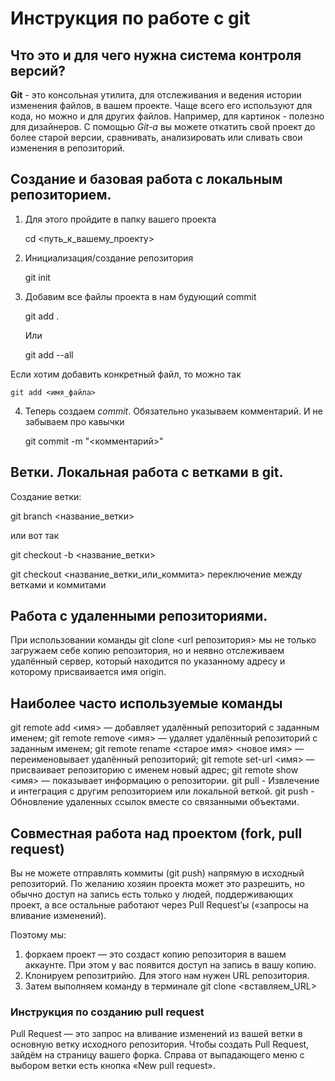 # Инструкция по работе с git

## Что это и для чего нужна система контроля версий?
**Git** - это консольная утилита, для отслеживания и ведения истории изменения файлов, в вашем проекте. Чаще всего его используют для кода, но можно и для других файлов. Например, для картинок - полезно для дизайнеров.
С помощью *Git-a* вы можете откатить свой проект до более старой версии, сравнивать, анализировать или сливать свои изменения в репозиторий.

## Создание и базовая работа с локальным репозиторием.
1. Для этого пройдите в папку вашего проекта

    cd <путь_к_вашему_проекту>

2. Инициализация/создание репозитория

    git init
3. Добавим все файлы проекта в нам будующий commit

    git add .
    
    Или
    
    git add --all

Если хотим добавить конкретный файл, то можно так

    git add <имя_файла> 

4. Теперь создаем *commit*. Обязательно указываем комментарий. И не забываем про кавычки 

    git commit -m "<комментарий>"

## Ветки. Локальная работа с ветками в git.
Создание ветки:

git branch <название_ветки>

или вот так

git checkout -b <название_ветки>

git checkout <название_ветки_или_коммита> переключение между ветками и коммитами

## Работа с удаленными репозиториями.

При использовании команды git clone <url репозитория> мы не только загружаем себе копию репозитория, но и неявно отслеживаем удалённый сервер, который находится по указанному адресу и которому присваивается имя origin.

## Наиболее часто используемые команды
git remote add <имя> <url> — добавляет удалённый репозиторий с заданным именем;
git remote remove <имя> — удаляет удалённый репозиторий с заданным именем;
git remote rename <старое имя> <новое имя> — переименовывает удалённый репозиторий;
git remote set-url <имя> <url> — присваивает репозиторию с именем новый адрес;
git remote show <имя> — показывает информацию о репозитории.
git pull - Извлечение и интеграция с другим репозиторием или локальной веткой.
git push - Обновление удаленных ссылок вместе со связанными объектами.


## Совместная работа над проектом (fork, pull request)

Вы не можете отправлять коммиты (git push) напрямую в исходный репозиторий. По желанию хозяин проекта может это разрешить, но обычно доступ на запись есть только у людей, поддерживающих проект, а все остальные работают через Pull Request’ы («запросы на вливание изменений).

Поэтому мы:
1. форкаем проект — это создаст копию репозитория в вашем аккаунте. При этом у вас появится доступ на запись в вашу копию.
2. Клонируем репозитрийю.  Для этого нам нужен URL репозитория. 
3. Затем выполняем команду в терминале 
    git clone <вставляем_URL>

### Инструкция по созданию pull request
Pull Request — это запрос на вливание изменений из вашей ветки в основную ветку исходного репозитория. 
Чтобы создать Pull Request, зайдём на страницу вашего форка. Справа от выпадающего меню с выбором ветки есть кнопка «New pull request».
